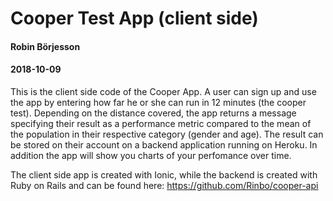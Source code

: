 # Cooper Test App (client side)
#### Robin Börjesson
#### 2018-10-09

This is the client side code of the Cooper App. A user can sign up and use the app by entering how far he or she can run in 12 minutes (the cooper test). Depending on the distance covered, the app returns a message specifying their result as a performance metric compared to the mean of the population in their respective category (gender and age). The result can be stored on their account on a backend application running on Heroku. In addition the app will show you charts of your perfomance over time.

The client side app is created with Ionic, while the backend is created with Ruby on Rails and can be found here: https://github.com/Rinbo/cooper-api